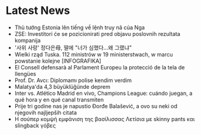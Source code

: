 # Latest News
-  Thủ tướng Estonia lên tiếng về lệnh truy nã của Nga
-  ZSE: Investitori će se pozicionirati pred objavu poslovnih rezultata kompanija
-  '사위 사랑' 정다은母, 딸에 "너가 심했다…왜 그랬냐"
-  Wielki rząd Tuska. 112 ministrów w 19 ministerstwach, w marcu powstanie kolejne [INFOGRAFIKA]
-  El Consell defensarà al Parlament Europeu la protecció de la tela de llengües
-  Prof. Dr. Avcı: Diplomamı polise kendim verdim
-  Malatya'da 4,3 büyüklüğünde deprem
-  Inter vs. Atlético Madrid en vivo, Champions League: cuándo juegan, a qué hora y en qué canal transmiten
-  Prije tri godine nas je napustio Đorđe Balašević, a ovo su neki od njegovih najljepših citata
-  H σούπερ κομψή εμφάνιση της βασίλισσας Λετίσια με skinny pants και slingback γόβες
